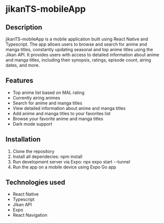 <h1>jikanTS-mobileApp</h1>
<h2>Description</h2>
jikanTS-mobileApp is a mobile application built using React Native and Typescript. The app allows users to browse and search for anime and manga titles, constantly updating seasonal and top anime titles using the Jikan API. It provides users with access to detailed information about anime and manga titles, including their synopsis, ratings, episode count, airing dates, and more.

<h2>Features</h2>
<ul>
  <li>Top anime list based on MAL rating</li>
  <li>Currently airing animes</li>
  <li>Search for anime and manga titles</li>
  <li>View detailed information about anime and manga titles</li>
  <li>Add anime and manga titles to your favorites list</li>
  <li>Browse your favorite anime and manga titles</li>
  <li>Dark mode support</li>
</ul>
<h2>Installation</h2>
<ol>
  <li>Clone the repository</li>
  <li>Install all dependecies: npm install</li>
  <li>Run development server via Expo: npx expo start --tunnel</li>
  <li>Run the app on a mobile device using Expo Go app</li>
</ol>
<h2>Technologies used</h2>
<ul>
  <li>React Native</li>
  <li>Typescript</li>
  <li>Jikan API</li>
  <li>Expo</li>
  <li>React Navigation</li>
</ul>
